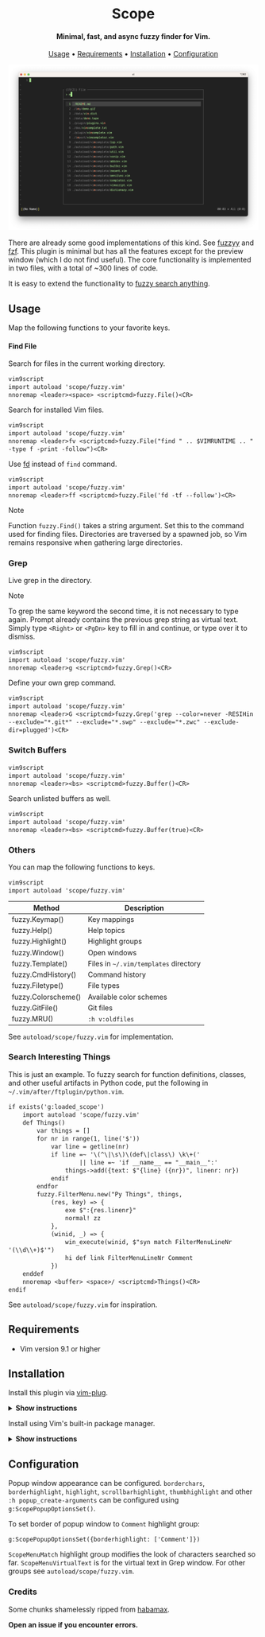 <h1 align="center"> Scope </h1>

<h4 align="center"> Minimal, fast, and async fuzzy finder for Vim. </h4>

<p align="center">
  <a href="#usage">Usage</a> •
  <a href="#requirements">Requirements</a> •
  <a href="#installation">Installation</a> •
  <a href="#configuration">Configuration</a>
</p>

![Demo](img/demo.jpeg)

There are already some good implementations of this kind. See
[fuzzyy](https://github.com/Donaldttt/fuzzyy) and
[fzf](https://github.com/junegunn/fzf). This plugin is minimal but has all the features except
for the preview window (which I do not find useful). The core functionality is implemented in two files, with a
total of ~300 lines of code.

It is easy to extend the functionality to <a href="#Search-Interesting-Things">fuzzy search anything</a>.

## Usage

Map the following functions to your favorite keys.

#### Find File

Search for files in the current working directory.

```
vim9script
import autoload 'scope/fuzzy.vim'
nnoremap <leader><space> <scriptcmd>fuzzy.File()<CR>
```

Search for installed Vim files.

```
vim9script
import autoload 'scope/fuzzy.vim'
nnoremap <leader>fv <scriptcmd>fuzzy.File("find " .. $VIMRUNTIME .. " -type f -print -follow")<CR>
```

Use [fd](https://github.com/sharkdp/fd) instead of `find` command.

```
vim9script
import autoload 'scope/fuzzy.vim'
nnoremap <leader>ff <scriptcmd>fuzzy.File('fd -tf --follow')<CR>
```

> [!NOTE]
> Function `fuzzy.Find()` takes a string argument. Set this to the command used for finding files.
> Directories are traversed by a spawned job, so Vim remains responsive when gathering large directories.

### Grep

Live grep in the directory.

> [!NOTE]
> To grep the same keyword the second time, it is not necessary to type again. Prompt already contains the previous grep string as virtual text. Simply type `<Right>` or `<PgDn>` key to fill in and continue, or type over it to dismiss.

```
vim9script
import autoload 'scope/fuzzy.vim'
nnoremap <leader>g <scriptcmd>fuzzy.Grep()<CR>
```

Define your own grep command.

```
vim9script
import autoload 'scope/fuzzy.vim'
nnoremap <leader>G <scriptcmd>fuzzy.Grep('grep --color=never -RESIHin --exclude="*.git*" --exclude="*.swp" --exclude="*.zwc" --exclude-dir=plugged')<CR>
```

### Switch Buffers

```
vim9script
import autoload 'scope/fuzzy.vim'
nnoremap <leader><bs> <scriptcmd>fuzzy.Buffer()<CR>
```

Search unlisted buffers as well.

```
vim9script
import autoload 'scope/fuzzy.vim'
nnoremap <leader><bs> <scriptcmd>fuzzy.Buffer(true)<CR>
```

### Others

You can map the following functions to keys.

```
vim9script
import autoload 'scope/fuzzy.vim'
```

Method|Description
------|-----------
fuzzy.Keymap() | Key mappings
fuzzy.Help() | Help topics
fuzzy.Highlight() | Highlight groups
fuzzy.Window() | Open windows
fuzzy.Template() | Files in `~/.vim/templates` directory
fuzzy.CmdHistory() | Command history
fuzzy.Filetype() | File types
fuzzy.Colorscheme() | Available color schemes
fuzzy.GitFile() | Git files
fuzzy.MRU() | `:h v:oldfiles`

See `autoload/scope/fuzzy.vim` for implementation.

### Search Interesting Things

This is just an example. To fuzzy search for function definitions, classes, and other
useful artifacts in Python code, put the following in
`~/.vim/after/ftplugin/python.vim`.

```
if exists('g:loaded_scope')
    import autoload 'scope/fuzzy.vim'
    def Things()
        var things = []
        for nr in range(1, line('$'))
            var line = getline(nr)
            if line =~ '\(^\|\s\)\(def\|class\) \k\+('
                    || line =~ 'if __name__ == "__main__":'
                things->add({text: $"{line} ({nr})", linenr: nr})
            endif
        endfor
        fuzzy.FilterMenu.new("Py Things", things,
            (res, key) => {
                exe $":{res.linenr}"
                normal! zz
            },
            (winid, _) => {
                win_execute(winid, $"syn match FilterMenuLineNr '(\\d\\+)$'")
                hi def link FilterMenuLineNr Comment
            })
    enddef
    nnoremap <buffer> <space>/ <scriptcmd>Things()<CR>
endif
```

See `autoload/scope/fuzzy.vim` for inspiration.

## Requirements

- Vim version 9.1 or higher

## Installation

Install this plugin via [vim-plug](https://github.com/junegunn/vim-plug).

<details><summary><b>Show instructions</b></summary>
<br>
  
Using vim9 script:

```vim
vim9script
plug#begin()
Plug 'girishji/scope.vim'
plug#end()
```

Using legacy script:

```vim
call plug#begin()
Plug 'girishji/scope.vim'
call plug#end()
```

</details>

Install using Vim's built-in package manager.

<details><summary><b>Show instructions</b></summary>
<br>
  
```bash
$ mkdir -p $HOME/.vim/pack/downloads/opt
$ cd $HOME/.vim/pack/downloads/opt
$ git clone https://github.com/girishji/scope.vim.git
```

Add the following line to your $HOME/.vimrc file.

```vim
packadd scope.vim
```

</details>

## Configuration

Popup window appearance can be configured. `borderchars`, `borderhighlight`, `highlight`,
`scrollbarhighlight`, `thumbhighlight` and  other `:h popup_create-arguments` can be
configured using `g:ScopePopupOptionsSet()`.

To set border of popup window to `Comment` highlight group:

```
g:ScopePopupOptionsSet({borderhighlight: ['Comment']})
```

`ScopeMenuMatch` highlight group modifies the look of characters searched so far.
`ScopeMenuVirtualText` is for the virtual text in Grep window. For other groups
see `autoload/scope/fuzzy.vim`.

### Credits

Some chunks shamelessly ripped from [habamax](https://github.com/habamax/.vim/blob/master/autoload/).

**Open an issue if you encounter errors.**
